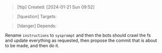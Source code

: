 
>[!tip] Created: [2024-01-21 Sun 09:52]

>[!question] Targets: 

>[!danger] Depends: 

Rename `instructions` to `sysprompt` and then the bots should crawl the fs and update everything as requested, then propose the commit that is about to be made, and then do it.